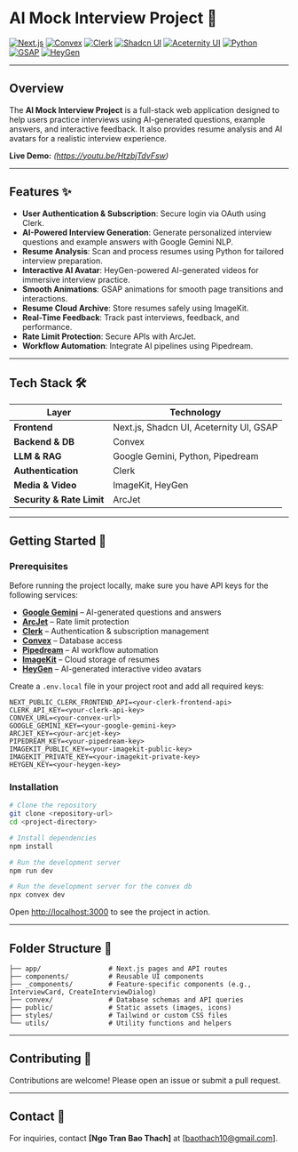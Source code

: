 # AI Mock Interview Project 🚀

[![Next.js](https://img.shields.io/badge/Next.js-000000?style=for-the-badge&logo=next.js&logoColor=white)](https://nextjs.org/) 
[![Convex](https://img.shields.io/badge/Convex-1F2937?style=for-the-badge&logo=none)](https://convex.dev/) 
[![Clerk](https://img.shields.io/badge/Clerk-4F46E5?style=for-the-badge&logo=none)](https://clerk.com/) 
[![Shadcn UI](https://img.shields.io/badge/ShadcnUI-14B8A6?style=for-the-badge&logo=none)](https://shadcn.dev/) 
[![Aceternity UI](https://img.shields.io/badge/AceternityUI-F59E0B?style=for-the-badge&logo=none)](https://aceternity.com/) 
[![Python](https://img.shields.io/badge/Python-3776AB?style=for-the-badge&logo=python&logoColor=white)](https://www.python.org/) 
[![GSAP](https://img.shields.io/badge/GSAP-88CE02?style=for-the-badge&logo=none)](https://greensock.com/gsap/) 
[![HeyGen](https://img.shields.io/badge/HeyGen-FF3E00?style=for-the-badge&logo=none)](https://www.heygen.com/) 

---

## Overview

The **AI Mock Interview Project** is a full-stack web application designed to help users practice interviews using AI-generated questions, example answers, and interactive feedback. It also provides resume analysis and AI avatars for a realistic interview experience.

**Live Demo:** *(https://youtu.be/HtzbjTdvFsw)*

---

## Features ✨

- **User Authentication & Subscription**: Secure login via OAuth using Clerk.
- **AI-Powered Interview Generation**: Generate personalized interview questions and example answers with Google Gemini NLP.
- **Resume Analysis**: Scan and process resumes using Python for tailored interview preparation.
- **Interactive AI Avatar**: HeyGen-powered AI-generated videos for immersive interview practice.
- **Smooth Animations**: GSAP animations for smooth page transitions and interactions.
- **Resume Cloud Archive**: Store resumes safely using ImageKit.
- **Real-Time Feedback**: Track past interviews, feedback, and performance.
- **Rate Limit Protection**: Secure APIs with ArcJet.
- **Workflow Automation**: Integrate AI pipelines using Pipedream.

---

## Tech Stack 🛠️

| Layer | Technology |
|-------|------------|
| **Frontend** | Next.js, Shadcn UI, Aceternity UI, GSAP |
| **Backend & DB** | Convex |
| **LLM & RAG** | Google Gemini, Python, Pipedream |
| **Authentication** | Clerk |
| **Media & Video** | ImageKit, HeyGen |
| **Security & Rate Limit** | ArcJet |

---

## Getting Started 🚀

### Prerequisites

Before running the project locally, make sure you have API keys for the following services:

- **[Google Gemini](https://developers.google.com/)** – AI-generated questions and answers  
- **[ArcJet](https://arcjet.io/)** – Rate limit protection  
- **[Clerk](https://clerk.com/)** – Authentication & subscription management  
- **[Convex](https://convex.dev/)** – Database access  
- **[Pipedream](https://pipedream.com/)** – AI workflow automation  
- **[ImageKit](https://imagekit.io/)** – Cloud storage of resumes  
- **[HeyGen](https://www.heygen.com/)** – AI-generated interactive video avatars  

Create a `.env.local` file in your project root and add all required keys:

```env
NEXT_PUBLIC_CLERK_FRONTEND_API=<your-clerk-frontend-api>
CLERK_API_KEY=<your-clerk-api-key>
CONVEX_URL=<your-convex-url>
GOOGLE_GEMINI_KEY=<your-google-gemini-key>
ARCJET_KEY=<your-arcjet-key>
PIPEDREAM_KEY=<your-pipedream-key>
IMAGEKIT_PUBLIC_KEY=<your-imagekit-public-key>
IMAGEKIT_PRIVATE_KEY=<your-imagekit-private-key>
HEYGEN_KEY=<your-heygen-key>
````

### Installation

```bash
# Clone the repository
git clone <repository-url>
cd <project-directory>

# Install dependencies
npm install

# Run the development server
npm run dev

# Run the development server for the convex db
npx convex dev
```

Open [http://localhost:3000](http://localhost:3000) to see the project in action.

---

## Folder Structure 📂

```
├── app/                 # Next.js pages and API routes
├── components/          # Reusable UI components
├── _components/         # Feature-specific components (e.g., InterviewCard, CreateInterviewDialog)
├── convex/              # Database schemas and API queries
├── public/              # Static assets (images, icons)
├── styles/              # Tailwind or custom CSS files
└── utils/               # Utility functions and helpers
```

---

## Contributing 🤝

Contributions are welcome! Please open an issue or submit a pull request.

---

## Contact 📧

For inquiries, contact **\[Ngo Tran Bao Thach]** at \[[baothach10@gmail.com](mailto:baothach10@gmail.com)].
